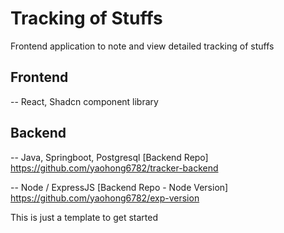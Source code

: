 # Tracking of Stuffs

Frontend application to note and view detailed tracking of stuffs

## Frontend 
-- React, Shadcn component library 

## Backend
-- Java, Springboot, Postgresql 
[Backend Repo] https://github.com/yaohong6782/tracker-backend

-- Node / ExpressJS 
[Backend Repo - Node Version] https://github.com/yaohong6782/exp-version

This is just a template to get started
